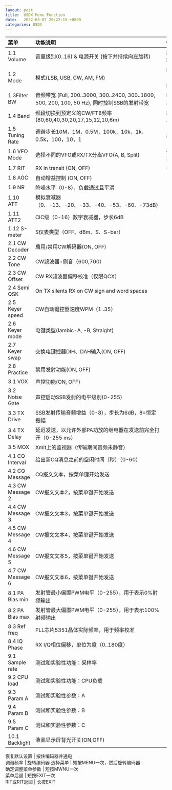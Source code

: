 ```yaml
---
layout: post
title:  USDX Menu Function
date:   2022-03-07 20:22:15 +0800
categories: USDX
---
```


菜单 | 功能说明 | 快捷键操作
:- | :- | :-
1.1 Volume	| 音量级别(0..16) & 电源开关 (按下并持续向左旋转)						| 编码器按下+旋转
1.2 Mode	| 模式(LSB, USB, CW, AM, FM)									| EXIT短按一次（只能选择LSB,USB,CW）
1.3Filter BW	| 音频带宽 (Full, 300..3000, 300..2400, 300..1800, 500, 200, 100, 50 Hz), 同时控制SSB的发射带宽	| EXIT快速按两次
1.4 Band	| 频段切换到预定义的CW/FT8频率(80,60,40,30,20,17,15,12,10,6m)					| 编码器快速按两次
1.5 Tuning Rate	| 调谐步长10M，1M，0.5M，100k，10k，1k，0.5k，100，10，1					| 编码器短按一次
1.6 VFO Mode	| 选择不同的VFO或RX/TX分离VFO(A, B, Split)							| 按两次EXIT键并持续按压
1.7 RIT		| RX in transit (ON, OFF)									| 长按EXIT键
1.8 AGC		| 自动增益控制 (ON, OFF)	
1.9 NR		| 降噪水平（0-8），负载通过且平滑	
1.10 ATT	| 模拟衰减器（0、-13、-20、-33、-40、-53、-60、-73dB）	
1.11 ATT2	| CIC级（0-16）数字衰减器，步长6dB	
1.12 S-meter	| S仪表类型（OFF、dBm、S、S-bar）	
2.1 CW Decoder	| 启用/禁用CW解码器(ON, OFF)	
2.2 CW Tone	| CW滤波器+侧音（600,700）	
2.3 CW Offset	| CW RX滤波器偏移校准（仅限QCX）	
2.4 Semi QSK	| On TX silents RX on CW sign and word spaces	
2.5 Keyer speed	| CW自动键控器速度WPM（1..35）	
2.6 Keyer mode	| 电键类型(Iambic-A, -B, Straight)	
2.7 Keyer swap	| 交换电键控器DIH、DAH输入(ON, OFF)	
2.8 Practice	| 禁用发射功能(ON, OFF)	
3.1 VOX		| 声控功能(ON, OFF)	
3.2 Noise Gate	| 声控启动SSB发射的电平级别(0-255)	
3.3 TX Drive	| SSB发射传输音频增益（0-8），步长为6dB，8=恒定振幅	
3.4 TX Delay	| 延迟发送，以允许外部PA功放的继电器在发送前完全打开（0-255 ms）	
3.5 MOX		| Xmit上的监视器（传输期间音频未静音）	
4.1 CQ Interval	| 给出新CQ消息之前的空闲时间（秒）（0-60）	
4.2 CQ Message	| CQ报文文本，按菜单键开始发送	
4.3 CW Message 2	| CW报文文本2，按菜单键开始发送	
4.4 CW Message 3	| CW报文文本3，按菜单键开始发送	
4.5 CW Message 4	| CW报文文本4，按菜单键开始发送	
4.6 CW Message 5	| CW报文文本5，按菜单键开始发送	
4.7 CW Message 6	| CW报文文本6，按菜单键开始发送	
8.1 PA Bias min		| 发射管最小偏置PWM电平（0-255），用于表示0%射频输出	
8.2 PA Bias max	| 发射管最大偏置PWM电平（0-255），用于表示100%射频输出	
8.3 Ref freq	| PLL芯片5351晶体实际频率，用于频率校准	
8.4 IQ Phase	| RX I/Q相位偏移，单位为度（0..180度）	
9.1 Sample rate	| 测试和实验性功能：采样率	
9.2 CPU load	| 测试和实验性功能：CPU负载	
9.3 Param A	| 测试和实验性参数：A	
9.4 Param B	| 测试和实验性参数：B	
9.5 Param C	| 测试和实验性参数：C	
10.1 Backlight 	| 液晶显示屏背光开关(ON,OFF)	
		
恢复默认设置	| 按住编码器并通电	
调谐频率	| 旋转编码器	
选择菜单	| 短按MENU一次，然后旋转编码器	
确定调整菜单参数	| 短按MWNU一次	
菜单后退	| 短按EXIT一次	
RIT或RIT返回	| 长按EXIT	
